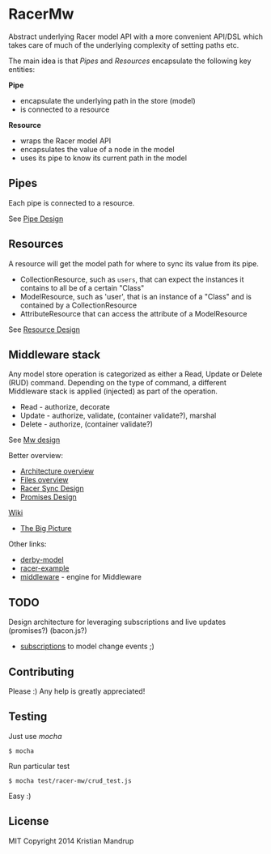 # RacerMw

Abstract underlying Racer model API with a more convenient API/DSL which takes care of much of the underlying complexity
of setting paths etc.

The main idea is that *Pipes* and *Resources* encapsulate the following key entities:

**Pipe**

 - encapsulate the underlying path in the store (model)
 - is connected to a resource

**Resource**

- wraps the Racer model API
- encapsulates the value of a node in the model
- uses its pipe to know its current path in the model

## Pipes

Each pipe is connected to a resource.

See [Pipe Design](https://github.com/kristianmandrup/racer-mw/blob/master/lib/pipe/Pipe-Design.md)

## Resources

A resource will get the model path for where to sync its value from its pipe.

* CollectionResource, such as `users`, that can expect the instances it contains to all be of a certain "Class"
* ModelResource, such as 'user', that is an instance of a "Class" and is contained by a CollectionResource
* AttributeResource that can access the attribute of a ModelResource

See [Resource Design](https://github.com/kristianmandrup/racer-mw/blob/master/lib/resource/Resource-Design.md)

## Middleware stack

Any model store operation is categorized as either a Read, Update or Delete (RUD) command.
Depending on the type of command, a different Middleware stack is applied (injected) as part of the operation.

* Read - authorize, decorate
* Update - authorize, validate, (container validate?), marshal
* Delete - authorize, (container validate?)

See [Mw design](https://github.com/kristianmandrup/racer-mw/lib/mw/Mw-Design.md)

Better overview:

* [Architecture overview](https://github.com/kristianmandrup/racer-mw//Architecture-Overview.md)
* [Files overview](https://github.com/kristianmandrup/racer-mw/blob/master/lib/Files%20overview.md)
* [Racer Sync Design](https://github.com/kristianmandrup/racer-mw/tree/master/lib/racer/Sync-Design.md)
* [Promises Design](https://github.com/kristianmandrup/racer-mw/blob/master/Promises-Design.md)

[Wiki](https://github.com/kristianmandrup/racer-mw/wiki)

* [The Big Picture](https://github.com/kristianmandrup/racer-mw/wiki/The-big-picture)

Other links:

* [derby-model](http://derbyjs.com/#models)
* [racer-example](https://github.com/Sebmaster/racer-example)
* [middleware](https://github.com/kristianmandrup/middleware) - engine for Middleware

## TODO

Design architecture for leveraging subscriptions and live updates (promises?) (bacon.js?)

 * [subscriptions](https://github.com/kristianmandrup/racer-mw/wiki/Racer-model-subscriptions) to model change events ;)

## Contributing

Please :) Any help is greatly appreciated!

## Testing

Just use *mocha*

`$ mocha`

Run particular test

`$ mocha test/racer-mw/crud_test.js`

Easy :)


## License

MIT
Copyright 2014 Kristian Mandrup
